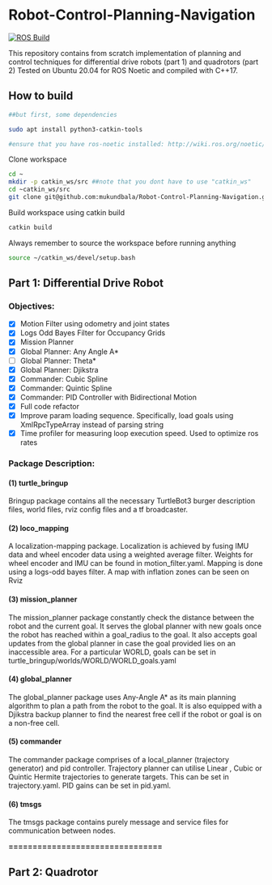 # Robot-Control-Planning-Navigation
[![ROS Build](https://github.com/mukundbala/Robot-Control-Planning-Navigation/actions/workflows/main.yml/badge.svg?branch=main)](https://github.com/mukundbala/Robot-Control-Planning-Navigation/actions/workflows/main.yml)

This repository contains from scratch implementation of planning and control techniques for differential drive robots (part 1) and quadrotors (part 2)
Tested on Ubuntu 20.04 for ROS Noetic and compiled with C++17.

## How to build

```bash
##but first, some dependencies

sudo apt install python3-catkin-tools

#ensure that you have ros-noetic installed: http://wiki.ros.org/noetic/Installation/Ubuntu
```
Clone workspace
```bash
cd ~
mkdir -p catkin_ws/src ##note that you dont have to use "catkin_ws"
cd ~catkin_ws/src
git clone git@github.com:mukundbala/Robot-Control-Planning-Navigation.git
```
Build workspace using catkin build
```bash
catkin build
```
Always remember to source the workspace before running anything
```bash
source ~/catkin_ws/devel/setup.bash
```

## Part 1: Differential Drive Robot

### Objectives:

- [X] Motion Filter using odometry and joint states
- [X] Logs Odd Bayes Filter for Occupancy Grids
- [X] Mission Planner
- [X] Global Planner: Any Angle A*
- [ ] Global Planner: Theta*
- [X] Global Planner: Djikstra
- [X] Commander: Cubic Spline
- [X] Commander: Quintic Spline
- [X] Commander: PID Controller with Bidirectional Motion
- [X] Full code refactor
- [X] Improve param loading sequence. Specifically, load goals using XmlRpcTypeArray instead of parsing string
- [X] Time profiler for measuring loop execution speed. Used to optimize ros rates 

### Package Description:
#### **(1) turtle_bringup**
Bringup package contains all the necessary TurtleBot3 burger description files, world files, rviz config files and a tf broadcaster.

#### **(2) loco_mapping**
A localization-mapping package. Localization is achieved by fusing IMU data and wheel encoder data using a weighted average filter. Weights for wheel encoder and IMU can be found in motion_filter.yaml. Mapping is done using a logs-odd bayes filter. A map with inflation zones can be seen on Rviz

#### **(3) mission_planner**
The mission_planner package constantly check the distance between the robot and the current goal. It serves the global planner with new goals once the robot has reached within a goal_radius to the goal. It also accepts goal updates from the global planner in case the goal provided lies on an inaccessible area. For a particular WORLD, goals can be set in turtle_bringup/worlds/WORLD/WORLD_goals.yaml

#### **(4) global_planner**
The global_planner package uses Any-Angle A* as its main planning algorithm to plan a path from the robot to the goal. It is also equipped with a Djikstra backup planner to find the nearest free cell if the robot or goal is on a non-free cell.

#### **(5) commander**
The commander package comprises of a local_planner (trajectory generator) and pid controller. Trajectory planner can utilise Linear , Cubic or Quintic Hermite trajectories to generate targets. This can be set in trajectory.yaml. PID gains can be set in pid.yaml.

#### **(6) tmsgs**
The tmsgs package contains purely message and service files for communication between nodes.

**================================**
## Part 2: Quadrotor


